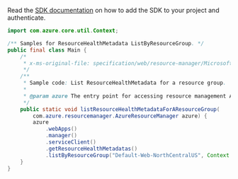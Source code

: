 Read the [SDK documentation](https://github.com/Azure/azure-sdk-for-java/blob/azure-resourcemanager_2.12.0/sdk/resourcemanager/azure-resourcemanager/README.md) on how to add the SDK to your project and authenticate.

```java
import com.azure.core.util.Context;

/** Samples for ResourceHealthMetadata ListByResourceGroup. */
public final class Main {
    /*
     * x-ms-original-file: specification/web/resource-manager/Microsoft.Web/stable/2021-03-01/examples/ListResourceHealthMetadataByResourceGroup.json
     */
    /**
     * Sample code: List ResourceHealthMetadata for a resource group.
     *
     * @param azure The entry point for accessing resource management APIs in Azure.
     */
    public static void listResourceHealthMetadataForAResourceGroup(
        com.azure.resourcemanager.AzureResourceManager azure) {
        azure
            .webApps()
            .manager()
            .serviceClient()
            .getResourceHealthMetadatas()
            .listByResourceGroup("Default-Web-NorthCentralUS", Context.NONE);
    }
}
```
